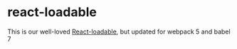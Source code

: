 # react-loadable

This is our well-loved [React-loadable](https://www.npmjs.com/package/react-loadable), but updated for webpack 5 and babel 7
